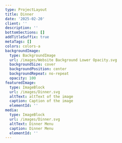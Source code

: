 ```yaml
---
type: ProjectLayout
title: Dinner
date: '2025-02-20'
client: ''
description: ''
bottomSections: []
addTitleSuffix: true
metaTags: []
colors: colors-a
backgroundImage:
  type: BackgroundImage
  url: /images/Website Background Lower Opacity.svg
  backgroundSize: cover
  backgroundPosition: center
  backgroundRepeat: no-repeat
  opacity: 100
featuredImage:
  type: ImageBlock
  url: /images/Dinner.svg
  altText: altText of the image
  caption: Caption of the image
  elementId: ''
media:
  type: ImageBlock
  url: /images/Dinner.svg
  altText: Dinner Menu
  caption: Dinner Menu
  elementId: ''
---
```

